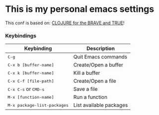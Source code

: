 # This is my personal emacs settings

This conf is based on: 
[CLOJURE for the BRAVE and TRUE](http://www.braveclojure.com/basic-emacs/)!

### Keybindings

Keybinding         | Description
-------------------|------------------------------------------------------------
<kbd>C-g</kbd> | Quit Emacs commands
<kbd>C-x b [buffer-name]</kbd> | Create/Open a buffer
<kbd>C-x k [buffer-name]</kbd> | Kill a buffer
<kbd>C-x C-f [file-path]</kbd> | Create/Open a file
<kbd>C-x C-s</kbd> or <kbd>CMD-s</kbd> | Save a file
<kbd>M-x [function-name]</kbd> | Run a function
<kbd>M-x package-list-packages</kbd> | List available packages
